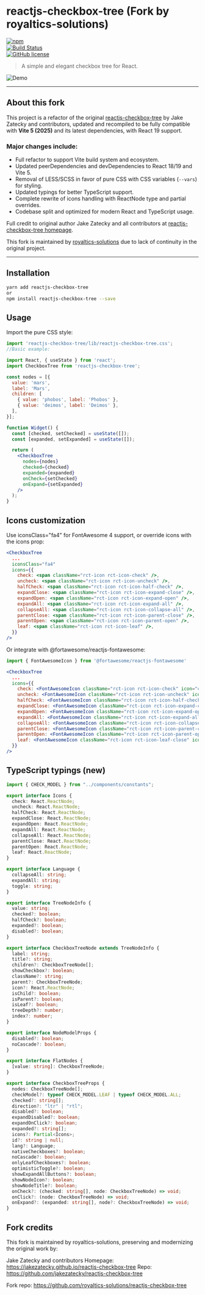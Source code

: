 # reactjs-checkbox-tree (Fork by royaltics-solutions)

[![npm](https://img.shields.io/npm/v/reactjs-checkbox-tree.svg?style=flat-square)](https://www.npmjs.com/package/reactjs-checkbox-tree)  
[![Build Status](https://img.shields.io/github/actions/workflow/status/jakezatecky/reactjs-checkbox-tree/main.yml?branch=master&style=flat-square)](https://github.com/jakezatecky/reactjs-checkbox-tree/actions/workflows/main.yml)  
[![GitHub license](https://img.shields.io/badge/license-MIT-blue.svg?style=flat-square)](https://raw.githubusercontent.com/jakezatecky/reactjs-checkbox-tree/master/LICENSE.txt)

> A simple and elegant checkbox tree for React.

![Demo](demo.gif)

---

## About this fork

This project is a refactor of the original [reactjs-checkbox-tree](https://github.com/jakezatecky/reactjs-checkbox-tree) by Jake Zatecky and contributors, updated and recompiled to be fully compatible with **Vite 5 (2025)** and its latest dependencies, with React 19 support.

### Major changes include:

- Full refactor to support Vite build system and ecosystem.
- Updated peerDependencies and devDependencies to React 18/19 and Vite 5.
- Removal of LESS/SCSS in favor of pure CSS with CSS variables (`--vars`) for styling.
- Updated typings for better TypeScript support.
- Complete rewrite of icons handling with ReactNode type and partial overrides.
- Codebase split and optimized for modern React and TypeScript usage.

Full credit to original author Jake Zatecky and all contributors at [reactjs-checkbox-tree homepage](https://jakezatecky.github.io/reactjs-checkbox-tree).

This fork is maintained by [royaltics-solutions](https://github.com/royaltics-solutions/reactjs-checkbox-tree) due to lack of continuity in the original project.

---

## Installation

```bash
yarn add reactjs-checkbox-tree
or
npm install reactjs-checkbox-tree --save
```

## Usage
Import the pure CSS style:

```jsx
import 'reactjs-checkbox-tree/lib/reactjs-checkbox-tree.css';
//Basic example:

import React, { useState } from 'react';
import CheckboxTree from 'reactjs-checkbox-tree';

const nodes = [{
  value: 'mars',
  label: 'Mars',
  children: [
    { value: 'phobos', label: 'Phobos' },
    { value: 'deimos', label: 'Deimos' },
  ],
}];

function Widget() {
  const [checked, setChecked] = useState([]);
  const [expanded, setExpanded] = useState([]);

  return (
    <CheckboxTree
      nodes={nodes}
      checked={checked}
      expanded={expanded}
      onCheck={setChecked}
      onExpand={setExpanded}
    />
  );
}

```
## Icons customization
Use iconsClass="fa4" for FontAwesome 4 support, or override icons with the icons prop:


```jsx
<CheckboxTree
  ...
  iconsClass="fa4"
  icons={{
    check: <span className="rct-icon rct-icon-check" />,
    uncheck: <span className="rct-icon rct-icon-uncheck" />,
    halfCheck: <span className="rct-icon rct-icon-half-check" />,
    expandClose: <span className="rct-icon rct-icon-expand-close" />,
    expandOpen: <span className="rct-icon rct-icon-expand-open" />,
    expandAll: <span className="rct-icon rct-icon-expand-all" />,
    collapseAll: <span className="rct-icon rct-icon-collapse-all" />,
    parentClose: <span className="rct-icon rct-icon-parent-close" />,
    parentOpen: <span className="rct-icon rct-icon-parent-open" />,
    leaf: <span className="rct-icon rct-icon-leaf" />,
  }}
/>

```
Or integrate with @fortawesome/reactjs-fontawesome:


```jsx
import { FontAwesomeIcon } from '@fortawesome/reactjs-fontawesome'

<CheckboxTree
  ...
  icons={{
    check: <FontAwesomeIcon className="rct-icon rct-icon-check" icon="check-square" />,
    uncheck: <FontAwesomeIcon className="rct-icon rct-icon-uncheck" icon={['fas', 'square']} />,
    halfCheck: <FontAwesomeIcon className="rct-icon rct-icon-half-check" icon="check-square" />,
    expandClose: <FontAwesomeIcon className="rct-icon rct-icon-expand-close" icon="chevron-right" />,
    expandOpen: <FontAwesomeIcon className="rct-icon rct-icon-expand-open" icon="chevron-down" />,
    expandAll: <FontAwesomeIcon className="rct-icon rct-icon-expand-all" icon="plus-square" />,
    collapseAll: <FontAwesomeIcon className="rct-icon rct-icon-collapse-all" icon="minus-square" />,
    parentClose: <FontAwesomeIcon className="rct-icon rct-icon-parent-close" icon="folder" />,
    parentOpen: <FontAwesomeIcon className="rct-icon rct-icon-parent-open" icon="folder-open" />,
    leaf: <FontAwesomeIcon className="rct-icon rct-icon-leaf-close" icon="file" />
  }}
/>
```

## TypeScript typings (new)

```ts
import { CHECK_MODEL } from "../components/constants";

export interface Icons {
  check: React.ReactNode;
  uncheck: React.ReactNode;
  halfCheck: React.ReactNode;
  expandClose: React.ReactNode;
  expandOpen: React.ReactNode;
  expandAll: React.ReactNode;
  collapseAll: React.ReactNode;
  parentClose: React.ReactNode;
  parentOpen: React.ReactNode;
  leaf: React.ReactNode;
}

export interface Language {
  collapseAll: string;
  expandAll: string;
  toggle: string;
}

export interface TreeNodeInfo {
  value: string;
  checked?: boolean;
  halfCheck?: boolean;
  expanded?: boolean;
  disabled?: boolean;
}

export interface CheckboxTreeNode extends TreeNodeInfo {
  label: string;
  title?: string;
  children?: CheckboxTreeNode[];
  showCheckbox?: boolean;
  className?: string;
  parent?: CheckboxTreeNode;
  icon?: React.ReactNode;
  isChild?: boolean;
  isParent?: boolean;
  isLeaf?: boolean;
  treeDepth?: number;
  index?: number;
}

export interface NodeModelProps {
  disabled?: boolean;
  noCascade?: boolean;
}

export interface FlatNodes {
  [value: string]: CheckboxTreeNode;
}

export interface CheckboxTreeProps {
  nodes: CheckboxTreeNode[];
  checkModel?: typeof CHECK_MODEL.LEAF | typeof CHECK_MODEL.ALL;
  checked?: string[];
  direction?: "ltr" | "rtl";
  disabled?: boolean;
  expandDisabled?: boolean;
  expandOnClick?: boolean;
  expanded?: string[];
  icons?: Partial<Icons>;
  id?: string | null;
  lang?: Language;
  nativeCheckboxes?: boolean;
  noCascade?: boolean;
  onlyLeafCheckboxes?: boolean;
  optimisticToggle?: boolean;
  showExpandAllButtons?: boolean;
  showNodeIcon?: boolean;
  showNodeTitle?: boolean;
  onCheck?: (checked: string[], node: CheckboxTreeNode) => void;
  onClick?: (node: CheckboxTreeNode) => void;
  onExpand?: (expanded: string[], node?: CheckboxTreeNode) => void;
}
```


## Fork credits
This fork is maintained by royaltics-solutions, preserving and modernizing the original work by:

Jake Zatecky and contributors
Homepage: https://jakezatecky.github.io/reactjs-checkbox-tree
Repo: https://github.com/jakezatecky/reactjs-checkbox-tree

Fork repo: https://github.com/royaltics-solutions/reactjs-checkbox-tree